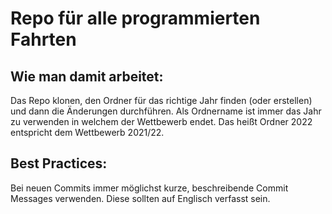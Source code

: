 # Repo für alle programmierten Fahrten
## Wie man damit arbeitet:
Das Repo klonen, den Ordner für das richtige Jahr finden (oder erstellen) und dann die Änderungen durchführen.
Als Ordnername ist immer das Jahr zu verwenden in welchem der Wettbewerb endet. Das heißt Ordner 2022 entspricht dem Wettbewerb 2021/22.
## Best Practices:
Bei neuen Commits immer möglichst kurze, beschreibende Commit Messages verwenden. Diese sollten auf Englisch verfasst sein.
